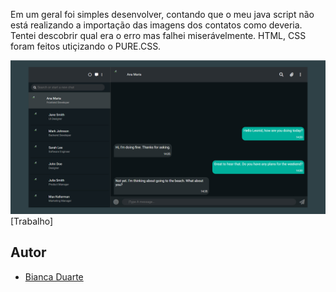 Em um geral foi simples desenvolver, contando que o meu java script não está realizando a importação das imagens dos contatos como deveria. Tentei descobrir qual era o erro mas falhei miserávelmente. 
HTML, CSS foram feitos utiçizando o PURE.CSS. 

![](./recursos/images/imagem.PNG) 
[Trabalho]

## Autor
- [Bianca Duarte](https://github.com/biiaduartez)